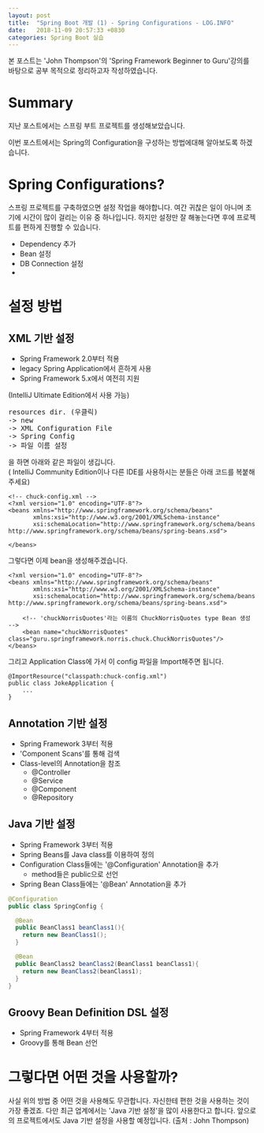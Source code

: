 ```yaml
---
layout: post
title:  "Spring Boot 개발 (1) - Spring Configurations - LOG.INFO"
date:   2018-11-09 20:57:33 +0830
categories: Spring Boot 실습
---
```


본 포스트는 'John Thompson'의 'Spring Framework Beginner to Guru'강의를 바탕으로 공부 목적으로 정리하고자 작성하였습니다.

# Summary
지난 포스트에서는 스프링 부트 프로젝트를 생성해보았습니다. 

이번 포스트에서는 Spring의 Configuration을 구성하는 방법에대해 알아보도록 하겠습니다.

# Spring Configurations?
스프링 프로젝트를 구축하였으면 설정 작업을 해야합니다. 여간 귀찮은 일이 아니며 초기에 시간이 많이 걸리는 이유 중 하나입니다. 하지만 설정만 잘 해놓는다면 후에 프로젝트를 편하게 진행할 수 있습니다.
- Dependency 추가
- Bean 설정
- DB Connection 설정
- 

# 설정 방법
## XML 기반 설정
- Spring Framework 2.0부터 적용
- legacy Spring Application에서 흔하게 사용
- Spring Framework 5.x에서 여전히 지원

(IntelliJ Ultimate Edition에서 사용 가능)  
<pre>
resources dir. (우클릭) 
-> new 
-> XML Configuration File 
-> Spring Config 
-> 파일 이름 설정
</pre>
을 하면 아래와 같은 파일이 생깁니다.  
( IntelliJ Community Edition이나 다른 IDE를 사용하시는 분들은 아래 코드를 복붙해주세요)
```
<!-- chuck-config.xml -->
<?xml version="1.0" encoding="UTF-8"?>
<beans xmlns="http://www.springframework.org/schema/beans"
       xmlns:xsi="http://www.w3.org/2001/XMLSchema-instance"
       xsi:schemaLocation="http://www.springframework.org/schema/beans http://www.springframework.org/schema/beans/spring-beans.xsd">

</beans>
```

그렇다면 이제 bean을 생성해주겠습니다. 

```
<?xml version="1.0" encoding="UTF-8"?>
<beans xmlns="http://www.springframework.org/schema/beans"
       xmlns:xsi="http://www.w3.org/2001/XMLSchema-instance"
       xsi:schemaLocation="http://www.springframework.org/schema/beans http://www.springframework.org/schema/beans/spring-beans.xsd">

    <!-- 'chuckNorrisQuotes'라는 이름의 ChuckNorrisQuotes type Bean 생성 -->
    <bean name="chuckNorrisQuotes" class="guru.springframework.norris.chuck.ChuckNorrisQuotes"/>
</beans>
```

그리고 Application Class에 가서 이 config 파일을 Import해주면 됩니다.

```
@ImportResource("classpath:chuck-config.xml")
public class JokeApplication {
    ...
}
```

## Annotation 기반 설정
- Spring Framework 3부터 적용
- 'Component Scans'를 통해 검색
- Class-level의 Annotation을 참조
    - @Controller
    - @Service
    - @Component
    - @Repository

## Java 기반 설정
- Spring Framework 3부터 적용
- Spring Beans를 Java class를 이용하여 정의
- Configuration Class들에는 '@Configuration' Annotation을 추가
    - method들은 public으로 선언
- Spring Bean Class들에는 '@Bean' Annotation을 추가

```java
@Configuration
public class SpringConfig {

  @Bean
  public BeanClass1 beanClass1(){
    return new BeanClass1();
  }

  @Bean
  public BeanClass2 beanClass2(BeanClass1 beanClass1){
    return new BeanClass2(beanClass1);
  }
}
```

## Groovy Bean Definition DSL 설정
- Spring Framework 4부터 적용
- Groovy를 통해 Bean 선언


# 그렇다면 어떤 것을 사용할까?
사실 위의 방법 중 어떤 것을 사용해도 무관합니다. 자신한테 편한 것을 사용하는 것이 가장 좋겠죠.
다만 최근 업계에서는 'Java 기반 설정'을 많이 사용한다고 합니다. 앞으로의 프로젝트에서도 Java 기반 설정을 사용할 예정입니다.
(출처 : John Thompson)






